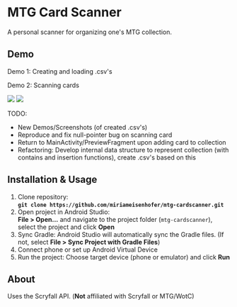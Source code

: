 # MTG Card Scanner
A personal scanner for organizing one's MTG collection.
## Demo
Demo 1: Creating and loading .csv's

Demo 2: Scanning cards

![](https://github.com/miriameisenhofer/mtg-cardscanner/blob/main/select-collection.gif)
![](https://github.com/miriameisenhofer/mtg-cardscanner/blob/main/card-scan.gif)

TODO:
- New Demos/Screenshots (of created .csv's)
- Reproduce and fix null-pointer bug on scanning card
- Return to MainActivity/PreviewFragment upon adding card to collection
- Refactoring: Develop internal data structure to represent collection (with contains and insertion functions), create .csv's based on this

## Installation & Usage
1. Clone repository:<br/>
   **`git clone https://github.com/miriameisenhofer/mtg-cardscanner.git`**
3. Open project in Android Studio:<br/>
   **File > Open...** and navigate to the project folder (`mtg-cardscanner`), select the project and click **Open**
5. Sync Gradle: Android Studio will automatically sync the Gradle files. (If not, select **File > Sync Project with Gradle Files**)
7. Connect phone or set up Android Virtual Device
8. Run the project: Choose target device (phone or emulator) and click **Run**

## About
Uses the Scryfall API. (**Not** affiliated with Scryfall or MTG/WotC)
